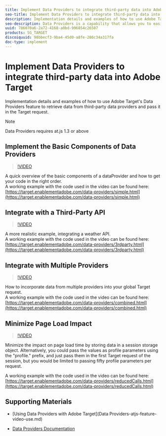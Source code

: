 ```yaml
---
title: Implement Data Providers to integrate third-party data into Adobe Target
seo-title: Implement Data Providers to integrate third-party data into Adobe Target
description: Implementation details and examples of how to use Adobe Target's Data Providers feature to retrieve data from third-party data providers and pass it in the Target request.
seo-description: Data Providers is a capability that allows you to easily pass data from 3rd parties to Target.  A third party could be a weather API, a DMP, or even your own web service.
uuid: 786070a6-2a72-4168-a0bd-996854c26507
products: SG_TARGET
discoiquuid: 98bbecf3-9ba4-45d0-a8fe-286c34a317fa
doc-type: implement
---
```


# Implement Data Providers to integrate third-party data into Adobe Target

Implementation details and examples of how to use Adobe Target's Data Providers feature to retrieve data from third-party data providers and pass it in the Target request.

>[!NOTE]
>
>Data Providers requires at.js 1.3 or above

## Implement the Basic Components of Data Providers

>[!VIDEO](https://video.tv.adobe.com/v/22348/?quality=12)

A quick overview of the basic components of a dataProvider and how to get your code in the right order.  
A working example with the code used in the video can be found here:
[https://target.enablementadobe.com/data-providers/simple.html](https://target.enablementadobe.com/data-providers/simple.html)

## Integrate with a Third-Party API

>[!VIDEO](https://video.tv.adobe.com/v/22345/)

A more realistic example, integrating a weather API.  
A working example with the code used in the video can be found here:
[https://target.enablementadobe.com/data-providers/3rdparty.html](https://target.enablementadobe.com/data-providers/3rdparty.html)

## Integrate with Multiple Providers

>[!VIDEO](https://video.tv.adobe.com/v/22346/)

How to incorporate data from multiple providers into your global Target request.  
A working example with the code used in the video can be found here:
[https://target.enablementadobe.com/data-providers/combined.html](https://target.enablementadobe.com/data-providers/combined.html)

## Minimize Page Load Impact

>[!VIDEO](https://video.tv.adobe.com/v/22347/)

Minimize the impact on page load time by storing data in a session storage object. Alternatively, you could pass the values as profile parameters using the "profile." prefix, and just pass them in the first Target request of the session, but you would be limited to passing fifty profile parameters per request.

A working example with the code used in the video can be found here: [https://target.enablementadobe.com/data-providers/reducedCalls.html](https://target.enablementadobe.com/data-providers/reducedCalls.html)

## Supporting Materials

* [Using Data Providers with Adobe Target](Data Providers-atjs-feature-video-use.md)  

* [Data Providers Documentation](https://docs.adobe.com/content/help/en/target/using/implement-target/client-side/functions-overview/targetgobalsettings.html#data-providers)